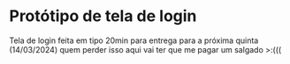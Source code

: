 # Protótipo de tela de login
Tela de login feita em tipo 20min para entrega para a próxima quinta (14/03/2024)
quem perder isso aqui vai ter que me pagar um salgado >:(((
